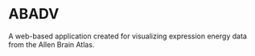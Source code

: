 ABADV
=====

A web-based application created for visualizing expression energy data from the Allen Brain Atlas.
